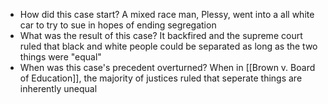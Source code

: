 - How did this case start?
	A mixed race man, Plessy, went into a all white car to try to sue in hopes of ending segregation
- What was the result of this case?
	It backfired and the supreme court ruled that black and white people could be separated as long as the two things were "equal"
- When was this case's precedent overturned?
	When in [[Brown v. Board of Education]], the majority of justices ruled that seperate things are inherently unequal